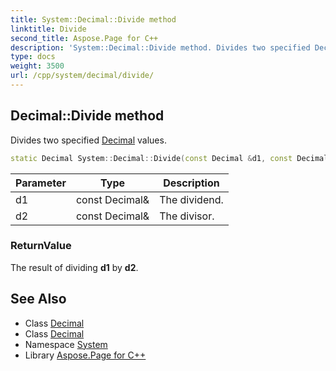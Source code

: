 ```yaml
---
title: System::Decimal::Divide method
linktitle: Divide
second_title: Aspose.Page for C++
description: 'System::Decimal::Divide method. Divides two specified Decimal values in C++.'
type: docs
weight: 3500
url: /cpp/system/decimal/divide/
---
```

## Decimal::Divide method


Divides two specified [Decimal](../) values.

```cpp
static Decimal System::Decimal::Divide(const Decimal &d1, const Decimal &d2)
```


| Parameter | Type | Description |
| --- | --- | --- |
| d1 | const Decimal\& | The dividend. |
| d2 | const Decimal\& | The divisor. |

### ReturnValue

The result of dividing **d1** by **d2**.

## See Also

* Class [Decimal](../)
* Class [Decimal](../)
* Namespace [System](../../)
* Library [Aspose.Page for C++](../../../)
